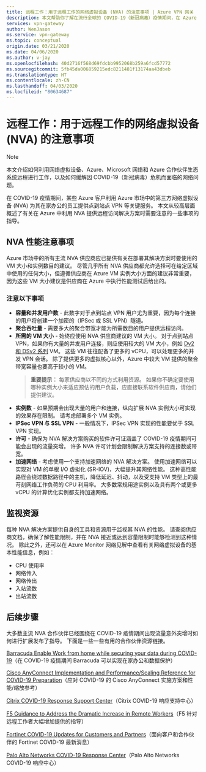 ```yaml
---
title: 远程工作：用于远程工作的网络虚拟设备 (NVA) 的注意事项 | Azure VPN 网关
description: 本文帮助你了解在流行全球的 COVID-19（新冠病毒）疫情期间，在 Azure 中使用网络虚拟设备 (NVA) 时应该注意的一些事项。
services: vpn-gateway
author: WenJason
ms.service: vpn-gateway
ms.topic: conceptual
origin.date: 03/21/2020
ms.date: 04/06/2020
ms.author: v-jay
ms.openlocfilehash: 40d2716f568d69fdcbb9952068b259a6fcd57772
ms.sourcegitcommit: 5fb45da006859215edc8211481f13174aa43dbeb
ms.translationtype: HT
ms.contentlocale: zh-CN
ms.lasthandoff: 04/03/2020
ms.locfileid: "80634687"
---
```

# <a name="working-remotely-network-virtual-appliance-nva-considerations-for-remote-work"></a>远程工作：用于远程工作的网络虚拟设备 (NVA) 的注意事项

>[!NOTE]
>本文介绍如何利用网络虚拟设备、Azure、Microsoft 网络和 Azure 合作伙伴生态系统远程进行工作，以及如何缓解因 COVID-19（新冠病毒）危机而面临的网络问题。
>

在 COVID-19 疫情期间，某些 Azure 客户利用 Azure 市场中的第三方网络虚拟设备 (NVA) 为其在家办公的员工提供点到站点 VPN 等关键服务。 本文从较高层面概述了有关在 Azure 中利用 NVA 提供远程访问解决方案时需要注意的一些事项的指导。

## <a name="nva-performance-considerations"></a>NVA 性能注意事项

Azure 市场中的所有主流 NVA 供应商应已提供有关在部署其解决方案时要使用的 VM 大小和实例数目的建议。  尽管几乎所有 NVA 供应商都允许选择可在给定区域中使用的任何大小，但遵循供应商在 Azure VM 实例大小方面的建议非常重要，因为这些 VM 大小建议是供应商在 Azure 中执行性能测试后给出的。  

### <a name="consider-the-following"></a>注意以下事项

- **容量和并发用户数** - 此数字对于点到站点 VPN 用户尤为重要，因为每个连接的用户将创建一个加密的（IPSec 或 SSL VPN）隧道。  
- **聚合吞吐量** - 需要多大的聚合带宽才能为所需数目的用户提供远程访问。
- **所需的 VM 大小** - 始终应使用 NVA 供应商建议的 VM 大小。  对于点到站点 VPN，如果你有大量的并发用户连接，则应使用较大的 VM 大小，例如 [Dv2 和 DSv2 系列](/virtual-machines/dv2-dsv2-series "Dv2 和 Dsv2 系列") VM。 这些 VM 往往配备了更多的 vCPU，可以处理更多的并发 VPN 会话。  除了提供更多的虚拟核心以外，Azure 中较大 VM 提供的聚合带宽容量也要高于较小的 VM。
    > **重要提示：** 每家供应商以不同的方式利用资源。  如果你不确定要使用哪种实例大小来适应预估的用户负载，应直接联系软件供应商，请他们提供建议。
- **实例数** - 如果预期会出现大量的用户和连接，纵向扩展 NVA 实例大小可实现的效果存在限制。  请考虑部署多个 VM 实例。
- **IPSec VPN 与 SSL VPN** - 一般情况下，IPSec VPN 实现的性能要优于 SSL VPN 实现。  
- **许可** - 确保为 NVA 解决方案购买的软件许可证涵盖了 COVID-19 疫情期间可能会出现的流量突增。  许多 NVA 许可计划会限制解决方案支持的连接数或带宽。
- **加速网络** - 考虑使用一个支持加速网络的 NVA 解决方案。  使用加速网络可以实现对 VM 的单根 I/O 虚拟化 (SR-IOV)，大幅提升其网络性能。 这种高性能路径会绕过数据路径中的主机，降低延迟、抖动，以及受支持 VM 类型上的最苛刻网络工作负荷的 CPU 利用率。 大多数常规用途实例以及具有两个或更多 vCPU 的计算优化实例都支持加速网络。

## <a name="monitoring-resources"></a>监视资源

每种 NVA 解决方案提供自身的工具和资源用于监视其 NVA 的性能。  请查阅供应商文档，确保了解性能限制，并在 NVA 接近或达到容量限制时能够检测到这种情况。  除此之外，还可以在 Azure Monitor 网络见解中查看有关网络虚拟设备的基本性能信息，例如：

- CPU 使用率
- 网络传入
- 网络传出
- 入站流数
- 出站流数

## <a name="next-steps"></a>后续步骤

大多数主流 NVA 合作伙伴已经围绕在 COVID-19 疫情期间出现流量意外突增时如何进行扩展发布了指导。 下面是一些一些有用的合作伙伴资源链接。

[Barracuda Enable Work from home while securing your data during COVID-19](https://www.barracuda.com/covid-19/work-from-home "在 COVID-19 疫情期间实现在家办公和数据保护")（在 COVID-19 疫情期间 Barracuda 可以实现在家办公和数据保护）

[Cisco AnyConnect Implementation and Performance/Scaling Reference for COVID-19 Preparation](https://www.cisco.com/c/en/us/support/docs/security/anyconnect-secure-mobility-client/215331-anyconnect-implementation-and-performanc.html "应对 COVID-19 的 Cisco AnyConnect 实施方案和性能/缩放参考")（应对 COVID-19 的 Cisco AnyConnect 实施方案和性能/缩放参考）

[Citrix COVID-19 Response Support Center](https://www.citrix.com/support/covid-19-coronavirus.html "Citrix COVID-19 响应支持中心")（Citrix COVID-19 响应支持中心）

[F5 Guidance to Address the Dramatic Increase in Remote Workers](https://www.f5.com/business-continuity "F5 针对远程工作者大幅增加提供的指导")（F5 针对远程工作者大幅增加提供的指导）

[Fortinet COVID-19 Updates for Customers and Partners](https://www.fortinet.com/covid-19.html "面向客户和合作伙伴的 COVID-19 最新消息")（面向客户和合作伙伴的 Fortinet COVID-19 最新消息）

[Palo Alto Networks COVID-19 Response Center](https://live.paloaltonetworks.com/t5/COVID-19-Response-Center/ct-p/COVID-19_Response_Center "Palo Alto Networks COVID-19 响应中心")（Palo Alto Networks COVID-19 响应中心）
